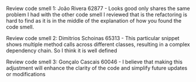 Review code smell 1:
João Rivera 62877 - Looks good only shares the same problem I had with the other code smell I reviewed that is the refactoring is hard to find as it is in the middle of the explanation of how you found the code smell.

Review code smell 2:
Dimitrios Schoinas 65313 - This particular snippet shows multiple method calls across different classes, resulting in a complex dependency chain. So I think it is well defined

Review code smell 3:
Gonçalo Cascais 60046 - I believe that making this adjustment will enhance the clarity of the code and simplify future updates or modifications
